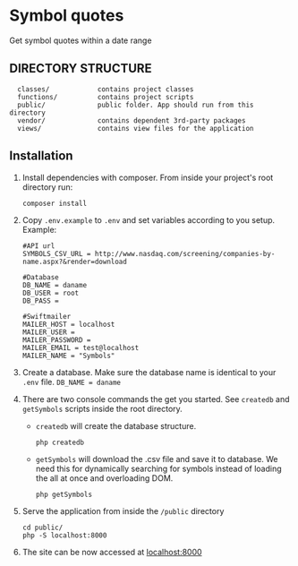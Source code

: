 # Symbol quotes

Get symbol quotes within a date range

DIRECTORY STRUCTURE
-------------------

      classes/			  contains project classes
      functions/          contains project scripts
      public/             public folder. App should run from this directory
      vendor/             contains dependent 3rd-party packages
      views/              contains view files for the application


Installation
-------------------
1. Install dependencies with composer. From inside your project's root directory run:
	~~~
    composer install
    ~~~
2. Copy `.env.example` to `.env` and set variables according to you setup. Example:
	 ~~~
    #API url
    SYMBOLS_CSV_URL = http://www.nasdaq.com/screening/companies-by-name.aspx?&render=download

    #Database
    DB_NAME = daname
    DB_USER = root
    DB_PASS = 

    #Swiftmailer
    MAILER_HOST = localhost
    MAILER_USER = 
    MAILER_PASSWORD = 
    MAILER_EMAIL = test@localhost
    MAILER_NAME = "Symbols"
  	~~~

3. Create a database. Make sure the database name is identical to your `.env` file. `DB_NAME = daname`

4. There are two console commands the get you started. See `createdb` and `getSymbols` scripts inside the root directory.

    - `createdb` will create the database structure.
      ~~~
      php createdb
      ~~~
    
    - `getSymbols` will download the .csv file and save it to database. We need this for dynamically searching for symbols instead of loading the all at once and overloading DOM.
      ~~~
      php getSymbols
      ~~~
      
 5. Serve the application from inside the `/public` directory
     ~~~
     cd public/
     php -S localhost:8000
     ~~~
    
 6. The site can be now accessed at [localhost:8000](localhost:8000/)